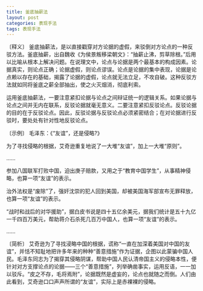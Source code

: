 ```yaml
---
title: 釜底抽薪法
layout: post
categories: 表现手法
tags: 表现手法
---
```


〔释义〕 釜底抽薪法，是以直接戳穿对方论据的虚假，来驳倒对方论点的一种反驳方法。釜底抽薪，出自魏收《为侯景叛移梁朝文》：“抽薪止沸，剪草除根。”后用以比喻从根本上解决问题。在说理文中，论点与论据是两个最基本的构成因素。论据真实，则论点正确；论据虚假，则论点谬误。论点是论据的集中表现，论据是论点赖以存在的基础，揭露了论据的虚假，论点就无法立足，不攻自破。这种反驳方法就如同将釜底之薪全部抽出，使之火灭烟消，彻底利索。

运用釜底抽薪法，一要注意紧扣论据与论点之间辩证统一的逻辑关系。如果论据与论点之间并无内在联系，反驳论据就毫无意义。二要注意紧扣反驳论点。反驳论据的目的在于反驳论点。因此，反驳论据与反驳论点必须紧密结合；在对论据进行反驳时，要处处有针对性地反驳论点。

〔示例〕 毛泽东：《“友谊”，还是侵略?》

为了寻找侵略的根据，艾奇逊重复地说了一大堆“友谊”，加上一大堆“原则”。

……

参加八国联军打败中国，迫出庚子赔款，又用之于“教育中国学生”，从事精神侵略，也算一项“友谊”的表示。

治外法权是“废除”了，强奸沈崇的犯人回到美国，却被美国海军部宣布无罪释放，也算一项“友谊”的表示。

“战时和战后的对华援助”，据白皮书说是四十五亿余美元，据我们统计是五十九亿一千四百万美元，帮助蒋介石杀死几百万中国人，也算一项“友谊”的表示。

……

〔简析〕 艾奇逊为了寻找浸略中国的根据，谎称“一直在加深着美国对中国的友谊”，并恬不知耻地把许多年来的种种“善意措施”作为证据，企图以此蒙骗中国人民。毛泽东同志为了揭穿其侵略阴谋，帮助中国人民认清帝国主义的侵略本性，便针对对方支撑论点的论据——三个“善意措施”，列举确凿事实，运用反语，一一加以驳斥。“皮之不存，毛将焉附”，论据既然是虚妄的，论点也就随之而倒。人们由此看到，艾奇逊口口声声所谓的“友谊”，实际上是赤裸裸的侵略。 